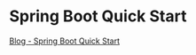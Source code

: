 # Spring Boot Quick Start
[Blog - Spring Boot Quick Start](https://blog.ddoong2.com/2019/11/17/Spring-Boot-Quick-Start/)